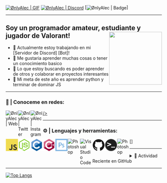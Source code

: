 [<img align="center" alt="ØnlyAlec | GIF" src="https://readme-typing-svg.herokuapp.com?font=Monoton&color=22F7A6&size=32&center=true&vCenter=true&lines=%5B+%C3%98nlyAlec++%5D"/>][github]
[<img align="center" alt="ØnlyAlec | Discord" src="https://img.shields.io/discord/821845551921233920?color=blueviolet&label=Server&logo=Discord&style=for-the-badge">][discord]
[<img align="center" alt="ØnlyAlec | Badge" src="https://img.shields.io/tokei/lines/github/OnlyAlec/Discord-BcK?color=orange&label=%E2%9A%A1%20Total%20Lines&style=for-the-badge">]

---

## Soy un programador amateur, estudiante y jugador de Valorant! <img width="170" height="170" src="https://images-ext-2.discordapp.net/external/xLqU959dX7Vj4R5J336CV1JLgbJ5_49329SnvgqFHGY/%3Fv%3D1/https/cdn.discordapp.com/emojis/852989677376503868.gif" align=right>
- 💬 Actualmente estoy trabajando en mi [Servidor de Discord] [Bot]! 
- 🎈 Me gustaria aprender muchas cosas o tener un conocimiento basico
- 💠 Lo que estoy buscando es poder aprender de otros y colaborar en proyectos interesantes
- 💖 Mi meta de este año es aprender python y terminar de dominar JS

---

### 👥 | Conoceme en redes: 
[<img align="left" alt="ØnlyAlec | Web" width="40px" src="https://img.icons8.com/fluency/48/000000/web-design.png" />][web]
[<img align="left" alt="ØnlyAlec | Twitter" width="40px" src="https://img.icons8.com/fluency/48/000000/twitter-squared.png"/> />][twitter]
[<img align="left" alt="ØnlyAlec | Instagram" width="40px" src="https://img.icons8.com/fluency/48/000000/instagram-new.png" />][instagram]

---

### ⚙ | Lenguajes y herramientas:
<!-- [<img align="left" alt="HTML5" width="40px" src="https://raw.githubusercontent.com/devicons/devicon/master/icons/html5/html5-original-wordmark.svg" />][html5] -->
<!-- [<img align="left" alt="CSS3" width="40px" src="https://raw.githubusercontent.com/devicons/devicon/master/icons/css3/css3-original-wordmark.svg" />][css] -->

[<img align="left" alt="JavaScript" width="40px" src="https://raw.githubusercontent.com/devicons/devicon/master/icons/javascript/javascript-original.svg" />][javascript]
[<img align="left" alt="NodeJS" width="40px" src="https://raw.githubusercontent.com/devicons/devicon/00f02ef57fb7601fd1ddcc2fe6fe670fef3ae3e4/icons/nodejs/nodejs-plain.svg"/>][nodejs]
[<img align="left" alt="NodeJS" width="40px" src="https://raw.githubusercontent.com/devicons/devicon/master/icons/c/c-original.svg" />][c]
[<img align="left" alt="NodeJS" width="40px" src="https://raw.githubusercontent.com/devicons/devicon/master/icons/cplusplus/cplusplus-original.svg" />][c]

[<img align="left" alt="Photoshop" width="40px" src="https://raw.githubusercontent.com/devicons/devicon/master/icons/photoshop/photoshop-line.svg" />][photoshop]
[<img align="left" alt="Photoshop" width="40px" src="https://www.vectorlogo.zone/logos/adobe_illustrator/adobe_illustrator-icon.svg" />][illustrator]
[<img align="left" alt="Visual Studio Code" width="40px" src="https://cdn.worldvectorlogo.com/logos/visual-studio-code-1.svg" />][vscode]
[<img align="left" alt="GitHub" width="40px" src="https://raw.githubusercontent.com/devicons/devicon/00f02ef57fb7601fd1ddcc2fe6fe670fef3ae3e4/icons/github/github-original.svg" />][github]
[<img align="left" alt="Terminal" width="40px" src="https://raw.githubusercontent.com/github/explore/80688e429a7d4ef2fca1e82350fe8e3517d3494d/topics/terminal/terminal.png" />]
[<img align="left" alt="Photoshop" width="40px" src="https://www.vectorlogo.zone/logos/getpostman/getpostman-icon.svg" />][postman]

---

<details>
    <summary>💎 Actividad Reciente en GitHub</summary>
    <!--START_SECTION:activity-->
1. 🗣 Commented on [#1](https://github.com/dmgrstuff/rpcgecko/issues/1) in [dmgrstuff/rpcgecko](https://github.com/dmgrstuff/rpcgecko)
2. ❗️ Opened issue [#1](https://github.com/dmgrstuff/rpcgecko/issues/1) in [dmgrstuff/rpcgecko](https://github.com/dmgrstuff/rpcgecko)
3. ❗️ Opened issue [#2](https://github.com/jamesl1001/deviantART-API/issues/2) in [jamesl1001/deviantART-API](https://github.com/jamesl1001/deviantART-API)
4. 🗣 Commented on [#17](https://github.com/KhushrajRathod/repl.deploy/issues/17) in [KhushrajRathod/repl.deploy](https://github.com/KhushrajRathod/repl.deploy)
5. ❗️ Closed issue [#17](https://github.com/KhushrajRathod/repl.deploy/issues/17) in [KhushrajRathod/repl.deploy](https://github.com/KhushrajRathod/repl.deploy)
<!--END_SECTION:activity-->
</details>

---
[![Top Langs](https://github-readme-stats.vercel.app/api/top-langs/?username=OnlyAlec&theme=tokyonight)](https://github.com/OnlyAlec)

[instagram]: https://www.instagram.com/alexis.chacs
[github]: https://github.com/OnlyAlec
[web]: https://thealexsview.pixieset.com
[twitter]: https://twitter.com/DerkerBec
[discord]: https://discord.com/invite/uWzpuaEnvb

[vscode]: https://code.visualstudio.com
[html5]: https://www.w3.org/html/
[css]: https://www.w3schools.com/css
[javascript]: https://developer.mozilla.org/en-US/docs/Web/JavaScript
[nodejs]: https://nodejs.org
[c]: https://visualstudio.microsoft.com/es/vs/features/cplusplus/
[photoshop]: https://www.photoshop.com
[illustrator]: https://www.adobe.com/mx/products/illustrator.html
[postman]: https://www.postman.com

<!-- ![Uptime Robot ratio (7 days)](https://img.shields.io/uptimerobot/ratio/m788264843-c4158ce1bcebf4d1fa85aab2?color=blue&label=Online&logo=Discord&style=for-the-badge) -->
